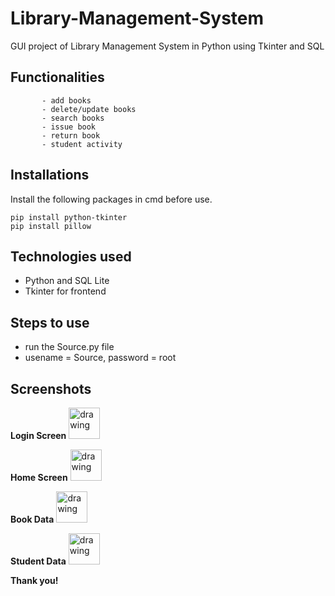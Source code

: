# Library-Management-System
GUI project of Library Management System in Python using Tkinter and SQL

## Functionalities  
           - add books
           - delete/update books
           - search books
           - issue book
           - return book
           - student activity
         
## Installations
Install the following packages in cmd before use.
```
pip install python-tkinter
pip install pillow
```


## Technologies used 
* Python and SQL Lite
* Tkinter for frontend


## Steps to use

  * run the Source.py file
  * usename = Source, password = root

## Screenshots

**Login Screen**
<img src="https://github.com/Sidduvinaykumar/Library-Management-System-Sql-Lite/blob/9033dc825133127dd1dd3b52edf368e37edca464/screenshots/Login%20page.PNG" alt="drawing" width="50"/>

**Home Screen**
<img src="https://github.com/Sidduvinaykumar/Library-Management-System-Sql-Lite/blob/9033dc825133127dd1dd3b52edf368e37edca464/screenshots/Lib%20Menu.PNG" alt="drawing" width="50"/>

**Book Data**
<img src="https://github.com/Sidduvinaykumar/Library-Management-System-Sql-Lite/blob/9033dc825133127dd1dd3b52edf368e37edca464/screenshots/Book%20data%20Lib.PNG" alt="drawing" width="50"/>

**Student Data**
<img src="https://github.com/Sidduvinaykumar/Library-Management-System-Sql-Lite/blob/9033dc825133127dd1dd3b52edf368e37edca464/screenshots/Student%20data.PNG" alt="drawing" width="50"/>

****Thank you!****